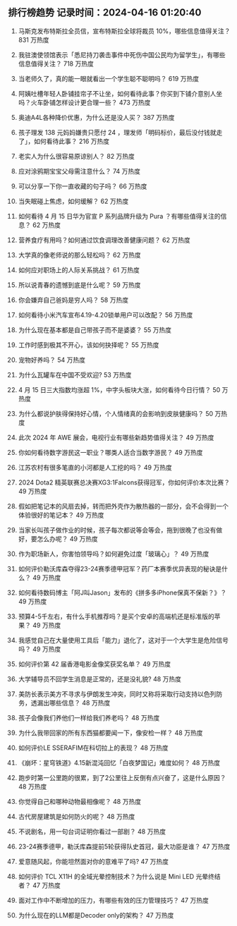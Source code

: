 
## 排行榜趋势 记录时间：2024-04-16 01:20:40
  
  1. 马斯克发布特斯拉全员信，宣布特斯拉全球将裁员 10%，哪些信息值得关注？ 831 万热度
    
  2. 我驻澳使领馆表示「悉尼持刀袭击事件中死伤中国公民均为留学生」，有哪些信息值得关注？ 718 万热度
    
  3. 当老师久了，真的能一眼就看出一个学生聪不聪明吗？ 619 万热度
    
  4. 阿姨吐槽年轻人卧铺挂帘子不让坐，如何看待此事？你买到下铺介意别人坐吗？火车卧铺怎样设计更合理一些？ 473 万热度
    
  5. 奥迪A4L各种降价优惠，为什么还是没人买？ 387 万热度
    
  6. 孩子理发 138 元妈妈嫌贵只愿付 24 ，理发师「明码标价，最后没付钱就走了」，如何看待此事？ 216 万热度
    
  7. 老实人为什么很容易原谅别人？ 82 万热度
    
  8. 应对涂鸦期宝宝父母需注意什么？ 74 万热度
    
  9. 可以分享一下你一直收藏的句子吗？ 66 万热度
    
  10. 当失眠碰上焦虑，如何缓解？ 62 万热度
    
  11. 如何看待 4 月 15 日华为官宣 P 系列品牌升级为 Pura ？有哪些值得关注的信息？ 62 万热度
    
  12. 营养食疗有用吗？如何通过饮食调理改善健康问题？ 62 万热度
    
  13. 大学真的像老师说的那么轻松吗？ 62 万热度
    
  14. 如何应对职场上的人际关系挑战？ 61 万热度
    
  15. 所以说青春的遗憾到底是什么呢？ 59 万热度
    
  16. 你会嫌弃自己爸妈是穷人吗？ 58 万热度
    
  17. 如何看待小米汽车宣布4.19-4.20锁单用户可以改配？ 56 万热度
    
  18. 为什么现在基本都是自己带孩子而不是婆婆？ 55 万热度
    
  19. 工作时感到极其不开心，该如何抉择呢？ 55 万热度
    
  20. 宠物好养吗？ 54 万热度
    
  21. 为什么瓦罐车在中国不受欢迎? 53 万热度
    
  22. 4 月 15 日三大指数均涨超 1%，中字头板块大涨，如何看待今日行情？ 50 万热度
    
  23. 为什么都说护肤得保持好心情，个人情绪真的会影响到皮肤健康吗？ 50 万热度
    
  24. 此次 2024 年 AWE 展会，电视行业有哪些新趋势值得关注？ 49 万热度
    
  25. 你如何看待数字游民这一职业？哪类人适合当数字游民？ 49 万热度
    
  26. 江苏农村有很多笔直的小河都是人工挖的吗？ 49 万热度
    
  27. 2024 Dota2 精英联赛总决赛XG3:1Falcons获得冠军，你如何评价本次比赛？ 49 万热度
    
  28. 假如把笔记本的风扇去掉，转而把外壳作为散热器的一部分，会不会得到一个体验很好的笔记本？ 49 万热度
    
  29. 当家长叫孩子做作业的时候，孩子每次都说等会等会，拖到很晚了也没有做好，要怎么办呢？ 49 万热度
    
  30. 作为职场新人，你害怕领导吗？如何避免过度「玻璃心」？ 49 万热度
    
  31. 如何评价勒沃库森夺得23-24赛季德甲冠军？药厂本赛季优异表现的秘诀是什么？ 49 万热度
    
  32. 如何看待数码博主「阿J叫Jason」发布的《拼多多iPhone保真不保新？》？ 49 万热度
    
  33. 预算4-5千左右，有什么手机推荐吗？是买个安卓的高端机还是标准版的苹果？ 49 万热度
    
  34. 我感觉自己在大量使用工具后「能力」退化了，这对于一个大学生是危险信号吗？ 49 万热度
    
  35. 如何评价第 42 届香港电影金像奖获奖名单？ 49 万热度
    
  36. 大学辅导员不回学生消息是正常的，还是没礼貌? 48 万热度
    
  37. 美防长表示美方不寻求与伊朗发生冲突，同时又称将采取行动支持以色列防务，透漏出哪些信息？ 48 万热度
    
  38. 孩子会像我们养他们一样给我们养老吗？ 48 万热度
    
  39. 为什么我带回家的所有东西猫都要闻一下，像安检一样？ 48 万热度
    
  40. 如何评价LE SSERAFIM在科切拉上的表现？ 48 万热度
    
  41. 《崩坏：星穹铁道》4.15新混沌回忆「白夜梦国记」难度如何？ 48 万热度
    
  42. 跑步时第一公里跑的很累，到了2公里往上反倒有点兴奋了，这是什么原因？ 48 万热度
    
  43. 你觉得自己和哪种动物最相像呢？ 48 万热度
    
  44. 古代房屋建筑是如何防火的呢？ 48 万热度
    
  45. 不说剧名，用一句台词证明你看过一部剧？ 48 万热度
    
  46. 23-24赛季德甲，勒沃库森提前5轮获得队史首冠，最大功臣是谁？ 47 万热度
    
  47. 爱意随风起，你能坦然面对你的意难平了吗? 47 万热度
    
  48. 如何评价 TCL X11H 的全域光晕控制技术？为什么说是 Mini LED 光晕终结者？ 47 万热度
    
  49. 面对工作中不断增加的压力，有哪些有效的压力管理技巧？ 47 万热度
    
  50. 为什么现在的LLM都是Decoder only的架构？ 47 万热度
    